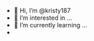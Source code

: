 - 👋 Hi, I’m @kristy187
- 👀 I’m interested in ...
- 🌱 I’m currently learning ...
- 

<!---
kristy187/kristy187 is a ✨ special ✨ repository because its `README.md` (this file) appears on your GitHub profile.
You can click the Preview link to take a look at your changes.
--->
